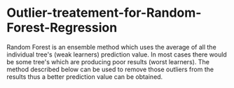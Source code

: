 # Outlier-treatement-for-Random-Forest-Regression
Random Forest is an ensemble method which uses the average of all the individual tree's (weak learners) prediction value. In most cases there would be some tree's which are producing poor results (worst learners). The method described below can be used to remove those outliers from the results thus a better prediction value can be obtained.
